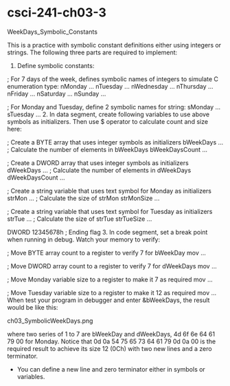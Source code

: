 # csci-241-ch03-3
WeekDays_Symbolic_Constants

This is a practice with symbolic constant definitions either using integers or strings. The following three parts are required to implement:
1. Define symbolic constants:

; For 7 days of the week, defines symbolic names of integers to simulate C enumeration type: 
nMonday     ...
nTuesday    ...
nWednesday  ...
nThursday   ...
nFriday     ...
nSaturday   ...
nSunday     ...

; For Monday and Tuesday, define 2 symbolic names for string:
sMonday     ...
sTuesday    ...
2. In data segment, create following variables to use above symbols as initializers. Then use $ operator to calculate count and size here:

   ; Create a BYTE array that uses integer symbols as initializers
   bWeekDays ...
   ; Calculate the number of elements in bWeekDays
   bWeekDaysCount ...

   ; Create a DWORD array that uses integer symbols as initializers
   dWeekDays ...
   ; Calculate the number of elements in dWeekDays
   dWeekDaysCount ...

   ; Create a string variable that uses text symbol for Monday as initializers
   strMon ...
   ; Calculate the size of strMon
   strMonSize ...

   ; Create a string variable that uses text symbol for Tuesday as initializers 
   strTue ...
   ; Calculate the size of strTue
   strTueSize ...

   DWORD 12345678h ; Ending flag
3. In code segment, set a break point when running in debug. Watch your memory to verify:

   ; Move BYTE array count to a register to verify 7 for bWeekDay
   mov ...

   ; Move DWORD array count to a register to verify 7 for dWeekDays
   mov ...

   ; Move Monday variable size to a register to make it 7 as required
   mov ...

   ; Move Tuesday variable size to a register to make it 12 as required
   mov ...
When test your program in debugger and enter &bWeekDays, the result would be like this:

ch03_SymbolicWeekDays.png

where two series of 1 to 7 are bWeekDay and dWeekDays, 4d 6f 6e 64 61 79 00 for Monday. Notice that 0d 0a 54 75 65 73 64 61 79 0d 0a 00 is the required result to achieve its size 12 (0Ch) with two new lines and a zero terminator.
- You can define a new line and zero terminator either in symbols or variables.


